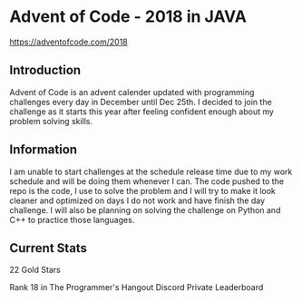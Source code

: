 # Advent of Code - 2018 in JAVA
https://adventofcode.com/2018

## Introduction
Advent of Code is an advent calender updated with programming challenges every day in December until Dec 25th.
I decided to join the challenge as it starts this year after feeling confident enough about my problem solving skills.

## Information
I am unable to start challenges at the schedule release time due to my work schedule and will be doing them whenever I can. The
code pushed to the repo is the code, I use to solve the problem and I will try to make it look cleaner and optimized on days I 
do not work and have finish the day challenge. I will also be planning on solving the challenge on Python and C++ to practice 
those languages. 

## Current Stats
22 Gold Stars

Rank 18 in The Programmer's Hangout Discord Private Leaderboard
